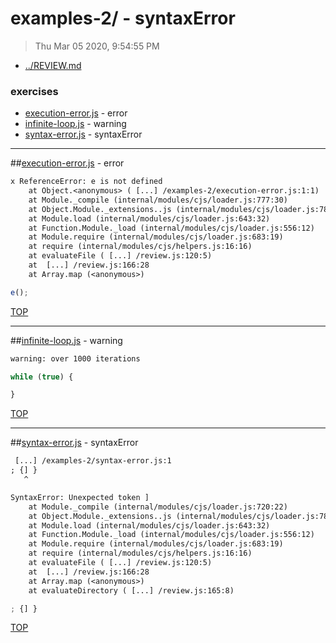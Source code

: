 # examples-2/ - syntaxError

> Thu Mar 05 2020, 9:54:55 PM

* [../REVIEW.md](../REVIEW.md)

### exercises

* [execution-error.js](#execution-errorjs---error) - error
* [infinite-loop.js](#infinite-loopjs---warning) - warning
* [syntax-error.js](#syntax-errorjs---syntaxError) - syntaxError

---

##[execution-error.js](./execution-error.js) - error

```txt
x ReferenceError: e is not defined
    at Object.<anonymous> ( [...] /examples-2/execution-error.js:1:1)
    at Module._compile (internal/modules/cjs/loader.js:777:30)
    at Object.Module._extensions..js (internal/modules/cjs/loader.js:788:10)
    at Module.load (internal/modules/cjs/loader.js:643:32)
    at Function.Module._load (internal/modules/cjs/loader.js:556:12)
    at Module.require (internal/modules/cjs/loader.js:683:19)
    at require (internal/modules/cjs/helpers.js:16:16)
    at evaluateFile ( [...] /review.js:120:5)
    at  [...] /review.js:166:28
    at Array.map (<anonymous>)
```

```js
e();

```

[TOP](#readme)

---

##[infinite-loop.js](./infinite-loop.js) - warning

```txt
warning: over 1000 iterations
```

```js
while (true) {

}

```

[TOP](#readme)

---

##[syntax-error.js](./syntax-error.js) - syntaxError

```txt
 [...] /examples-2/syntax-error.js:1
; {] }
   ^

SyntaxError: Unexpected token ]
    at Module._compile (internal/modules/cjs/loader.js:720:22)
    at Object.Module._extensions..js (internal/modules/cjs/loader.js:788:10)
    at Module.load (internal/modules/cjs/loader.js:643:32)
    at Function.Module._load (internal/modules/cjs/loader.js:556:12)
    at Module.require (internal/modules/cjs/loader.js:683:19)
    at require (internal/modules/cjs/helpers.js:16:16)
    at evaluateFile ( [...] /review.js:120:5)
    at  [...] /review.js:166:28
    at Array.map (<anonymous>)
    at evaluateDirectory ( [...] /review.js:165:8)
```

```js
; {] }

```

[TOP](#readme)

